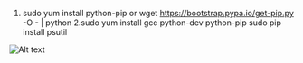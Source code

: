 1. sudo yum install python-pip  or wget https://bootstrap.pypa.io/get-pip.py -O - | python
2.sudo yum install gcc python-dev python-pip
  sudo pip install psutil
  
  
  ![Alt text](restwithDB.jpg?raw=true "Title")

